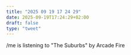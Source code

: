 ```yaml
---
title: "2025 09 19 17 24 29"
date: 2025-09-19T17:24:29+02:00
draft: false
type: "tweet"
---
```

/me is listening to "The Suburbs" by Arcade Fire
